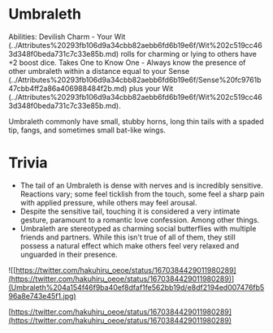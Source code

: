 # Umbraleth

Abilities: Devilish Charm - Your Wit (../Attributes%20293fb106d9a34cbb82aebb6fd6b19e6f/Wit%202c519cc463d348f0beda731c7c33e85b.md) rolls for charming or lying to others have +2 boost dice.
Takes One to Know One - Always know the presence of other umbraleth within a distance equal to your Sense (../Attributes%20293fb106d9a34cbb82aebb6fd6b19e6f/Sense%20fc9761b47cbb4ff2a86a406988484f2b.md) plus your Wit (../Attributes%20293fb106d9a34cbb82aebb6fd6b19e6f/Wit%202c519cc463d348f0beda731c7c33e85b.md).

Umbraleth commonly have small, stubby horns, long thin tails with a spaded tip, fangs, and sometimes small bat-like wings.

# Trivia

- The tail of an Umbraleth is dense with nerves and is incredibly sensitive. Reactions vary; some feel ticklish from the touch, some feel a sharp pain with applied pressure, while others may feel arousal.
- Despite the sensitive tail, touching it is considered a very intimate gesture, paramount to a romantic love confession. Among other things.
- Umbraleth are stereotyped as charming social butterflies with multiple friends and partners. While this isn't true of all of them, they still possess a natural effect which make others feel very relaxed and unguarded in their presence.

![[https://twitter.com/hakuhiru_oeoe/status/1670384429011980289](https://twitter.com/hakuhiru_oeoe/status/1670384429011980289)](Umbraleth%204a154f46f9ba40ef8dfaf1fe562bb19d/e8df2194ed007476fb596a8e743e45f1.jpg)

[https://twitter.com/hakuhiru_oeoe/status/1670384429011980289](https://twitter.com/hakuhiru_oeoe/status/1670384429011980289)
